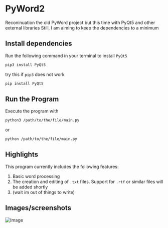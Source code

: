 # PyWord2
Reconinuation the old PyWord project but this time with PyQt5 and other external libraries
Still, I am aiming to keep the dependencies to a minimum
## Install dependencies
Run the following command in your terminal to install `PyQt5`
```bash
pip3 install PyQt5
```
try this if `pip3` does not work
```bash
pip install PyQt5
```
## Run the Program
Execute the program with
```bash
python3 /path/to/the/file/main.py
```
or
```bash
python /path/to/the/file/main.py
```
## Highlights
This program currently includes the following features:
1. Basic word processing
2. The creation and editing of `.txt` files. Support for `.rtf` or similar files will be added shortly
3. (wait im out of things to write)

## Images/screenshots
![Image](https://i.ibb.co/pBcqgZ7B/image.png)
